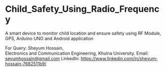 # Child_Safety_Using_Radio_Frequency
A smart device to monitor child location and ensure safety using RF Module, GPS, Arduino UNO and Android application





For Query: 
Sheyum Hossain,  
Electronics and Communication Engineering, Khulna University.
Email: seyumhossain@gmail.com
LinkedIn: https://www.linkedin.com/in/sheyum-hossain-7682511b9/
